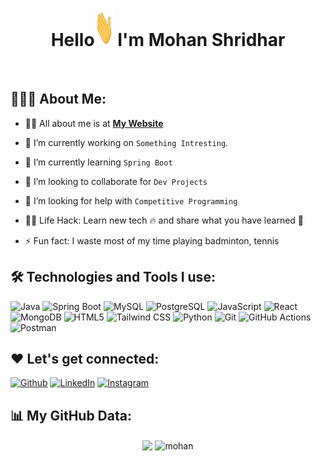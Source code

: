 <h1 align="center">Hello<img src="https://raw.githubusercontent.com/ABSphreak/ABSphreak/master/gifs/Hi.gif" width="30px" height="60px"> I'm Mohan Shridhar</h1>

  
 
</div>

 <br/>

## 👨🏻‍💻 About Me:



- 🙋‍♂️ All about me is at **[My Website](https://mohan-portfolio-teal.vercel.app/)**

- 🔭 I’m currently working on `Something Intresting`.

- 🌱 I’m currently learning `Spring Boot`

- 👯 I’m looking to collaborate for `Dev Projects`

- 🤔 I’m looking for help with `Competitive Programming`

- 👨‍💻 Life Hack: Learn new tech :fire: and share what you have learned :tada:

- ⚡ Fun fact: I waste most of my time playing badminton, tennis

## 🛠️ Technologies and Tools I use:

<p>
 
  <img alt="Java" src="https://img.shields.io/badge/Java-ED8B00?style=for-the-badge&logo=openjdk&logoColor=white" height="25px"/>
  <img alt="Spring Boot" src="https://img.shields.io/badge/Spring_Boot-6DB33F?style=for-the-badge&logo=spring-boot&logoColor=white" height="25px"/>
  <img alt="MySQL" src="https://img.shields.io/badge/MySQL-4479A1?style=for-the-badge&logo=mysql&logoColor=white" height="25px"/>
  <img alt="PostgreSQL" src="https://img.shields.io/badge/PostgreSQL-316192?style=for-the-badge&logo=postgresql&logoColor=white" height="25px"/>
  <img alt="JavaScript" src="https://img.shields.io/badge/JavaScript-323330?style=for-the-badge&logo=javascript&logoColor=F7DF1E" height="25px"/>
  <img alt="React" src="https://img.shields.io/badge/React-20232A?style=for-the-badge&logo=react&logoColor=61DAFB" height="25px"/>
    
  <img alt="MongoDB" src="https://img.shields.io/badge/MongoDB-13aa52?style=for-the-badge&logo=mongodb&logoColor=white" height="25px"/>
  <img alt="HTML5" src="https://img.shields.io/badge/HTML5-E34F26?style=for-the-badge&logo=html5&logoColor=white" height="25px"/>
 
  <img alt="Tailwind CSS" src="https://img.shields.io/badge/Tailwind_CSS-38B2AC?style=for-the-badge&logo=tailwind-css&logoColor=white" height="25px"/>
  <img alt="Python" src="https://img.shields.io/badge/Python-14354C?style=for-the-badge&logo=python&logoColor=white" height="25px"/>
 
  <img alt="Git" src="https://img.shields.io/badge/Git-F05032?style=for-the-badge&logo=git&logoColor=white" height="25px"/>
  <img alt="GitHub Actions" src="https://img.shields.io/badge/GitHub_Actions-2088FF?style=for-the-badge&logo=github-actions&logoColor=white" height="25px"/>
 
  <img alt="Postman" src="https://img.shields.io/badge/Postman-FF6C37?style=for-the-badge&logo=postman&logoColor=white" height="25px"/>
 
</p>


## ❤️ Let's get connected:

<p><a href="https://mohan-portfolio-teal.vercel.app/" target="_blank"><img alt="Github" src="https://img.shields.io/badge/mohan Shridhar-9146FF.svg?&style=for-the-badge&logo=appveyor&logoColor=white" height="30px" /></a> <a href="https://www.linkedin.com/in/contactmohanms/" target="_blank"><img alt="LinkedIn" src="https://img.shields.io/badge/linkedin-%230077B5.svg?&style=for-the-badge&logo=linkedin&logoColor=white"  height="30px"/></a>   <a href="https://www.instagram.com/mohan_m.shridhar" target="_blank"><img alt="Instagram" src="https://img.shields.io/badge/Instagram-E4405F?style=for-the-badge&logo=instagram&logoColor=white"  height="30px"/></a>
</p>

 

## 📊 My GitHub Data:

<div align="center">
  <img align="center" src="https://github-readme-stats.anuraghazra1.vercel.app/api?username=mohanmsgithub&show_icons=true" />
  <img align="center" src="https://github-readme-streak-stats.herokuapp.com/?user=mohanmsgithub&" alt="mohan" />
</div>



<!---
MohanMSgithub/MohanMSgithub is a ✨ special ✨ repository because its `README.md` (this file) appears on your GitHub profile.
You can click the Preview link to take a look at your changes.
--->
